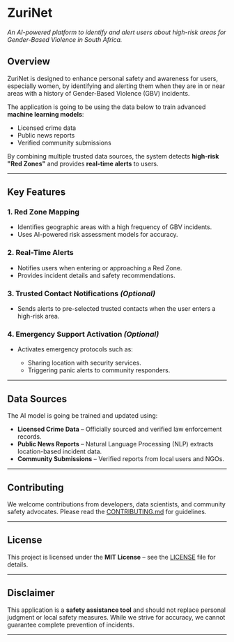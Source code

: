 # **ZuriNet**

_An AI-powered platform to identify and alert users about high-risk areas for Gender-Based Violence in South Africa._

## **Overview**

ZuriNet is designed to enhance personal safety and awareness for users, especially women, by identifying and alerting them when they are in or near areas with a history of Gender-Based Violence (GBV) incidents.

The application is going to be using the data below to train advanced **machine learning models**:

- Licensed crime data
- Public news reports
- Verified community submissions

By combining multiple trusted data sources, the system detects **high-risk "Red Zones"** and provides **real-time alerts** to users.

---

## **Key Features**

### **1. Red Zone Mapping**

- Identifies geographic areas with a high frequency of GBV incidents.
- Uses AI-powered risk assessment models for accuracy.

### **2. Real-Time Alerts**

- Notifies users when entering or approaching a Red Zone.
- Provides incident details and safety recommendations.

### **3. Trusted Contact Notifications** _(Optional)_

- Sends alerts to pre-selected trusted contacts when the user enters a high-risk area.

### **4. Emergency Support Activation** _(Optional)_

- Activates emergency protocols such as:

  - Sharing location with security services.
  - Triggering panic alerts to community responders.

---

## **Data Sources**

The AI model is going be trained and updated using:

- **Licensed Crime Data** – Officially sourced and verified law enforcement records.
- **Public News Reports** – Natural Language Processing (NLP) extracts location-based incident data.
- **Community Submissions** – Verified reports from local users and NGOs.

---

## **Contributing**

We welcome contributions from developers, data scientists, and community safety advocates.
Please read the [CONTRIBUTING.md](CONTRIBUTING.md) for guidelines.

---

## **License**

This project is licensed under the **MIT License** – see the [LICENSE](LICENSE) file for details.

---

## **Disclaimer**

This application is a **safety assistance tool** and should not replace personal judgment or local safety measures. While we strive for accuracy, we cannot guarantee complete prevention of incidents.

---
